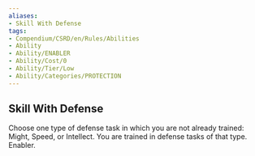 ```yaml
---
aliases:
- Skill With Defense
tags:
- Compendium/CSRD/en/Rules/Abilities
- Ability
- Ability/ENABLER
- Ability/Cost/0
- Ability/Tier/Low
- Ability/Categories/PROTECTION
---
```


  
## Skill With Defense  
Choose one type of defense task in which you are not already trained: Might, Speed, or Intellect. You are trained in defense tasks of that type. Enabler. 